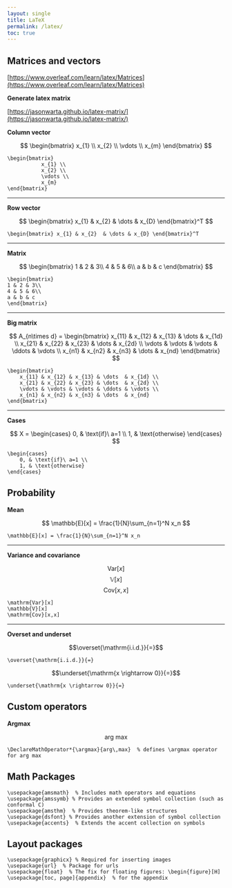 ```yaml
---
layout: single
title: LaTeX
permalink: /latex/
toc: true
---
```


## Matrices and vectors
[https://www.overleaf.com/learn/latex/Matrices](https://www.overleaf.com/learn/latex/Matrices)

**Generate latex matrix**

[https://jasonwarta.github.io/latex-matrix/](https://jasonwarta.github.io/latex-matrix/)

**Column vector**

$$
\begin{bmatrix}
           x_{1} \\
           x_{2} \\
           \vdots \\
           x_{m}
         \end{bmatrix}
$$
```
\begin{bmatrix}
           x_{1} \\
           x_{2} \\
           \vdots \\
           x_{m}
\end{bmatrix}
```
---
**Row vector**

$$
\begin{bmatrix} x_{1} & x_{2}  & \dots & x_{D} \end{bmatrix}^T
$$
```
\begin{bmatrix} x_{1} & x_{2}  & \dots & x_{D} \end{bmatrix}^T
```
---
**Matrix**

$$
\begin{bmatrix}
1 & 2 & 3\\
4 & 5 & 6\\
a & b & c
\end{bmatrix}
$$
```
\begin{bmatrix}
1 & 2 & 3\\
4 & 5 & 6\\
a & b & c
\end{bmatrix}
```
---
**Big matrix**

$$
A_{n\times d} = \begin{bmatrix}
    x_{11} & x_{12} & x_{13} & \dots  & x_{1d} \\
    x_{21} & x_{22} & x_{23} & \dots  & x_{2d} \\
    \vdots & \vdots & \vdots & \ddots & \vdots \\
    x_{n1} & x_{n2} & x_{n3} & \dots  & x_{nd}
\end{bmatrix}
$$
```
\begin{bmatrix}
    x_{11} & x_{12} & x_{13} & \dots  & x_{1d} \\
    x_{21} & x_{22} & x_{23} & \dots  & x_{2d} \\
    \vdots & \vdots & \vdots & \ddots & \vdots \\
    x_{n1} & x_{n2} & x_{n3} & \dots  & x_{nd}
\end{bmatrix}
```
---
**Cases**

$$
 X = \begin{cases}
      0, & \text{if}\ a=1 \\
      1, & \text{otherwise}
    \end{cases}
$$
```
\begin{cases}
    0, & \text{if}\ a=1 \\
    1, & \text{otherwise}
\end{cases}
```

## Probability
**Mean**

$$
\mathbb{E}[x] = \frac{1}{N}\sum_{n=1}^N x_n
$$
```
\mathbb{E}[x] = \frac{1}{N}\sum_{n=1}^N x_n
```
---
**Variance and covariance**

$$\mathrm{Var}[x]$$
$$\mathbb{V}[x]$$
$$\mathrm{Cov}[x,x]$$

```
\mathrm{Var}[x]
\mathbb{V}[x]
\mathrm{Cov}[x,x]
```
---
**Overset and underset**

$$\overset{\mathrm{i.i.d.}}{=}$$
```
\overset{\mathrm{i.i.d.}}{=}
```
$$\underset{\mathrm{x \rightarrow 0}}{=}$$
```
\underset{\mathrm{x \rightarrow 0}}{=}
```

## Custom operators
**Argmax**

$$\textrm{arg max}$$
```
\DeclareMathOperator*{\argmax}{arg\,max}  % defines \argmax operator for arg max
```

## Math Packages
```
\usepackage{amsmath}  % Includes math operators and equations
\usepackage{amssymb} % Provides an extended symbol collection (such as conformal C)
\usepackage{amsthm}  % Provides theorem-like structures
\usepackage{dsfont} % Provides another extension of symbol collection
\usepackage{accents}  % Extends the accent collection on symbols
```

## Layout packages
```
\usepackage{graphicx} % Required for inserting images
\usepackage{url}  % Package for urls
\usepackage{float}  % The fix for floating figures: \begin{figure}[H]
\usepackage[toc, page]{appendix}  % for the appendix
```